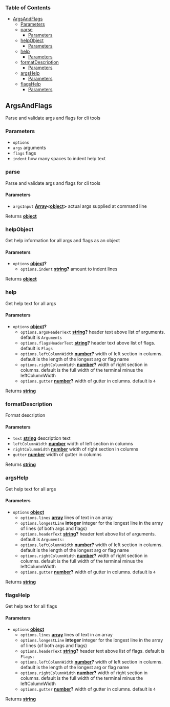 <!-- Generated by documentation.js. Update this documentation by updating the source code. -->

### Table of Contents

- [ArgsAndFlags][1]
  - [Parameters][2]
  - [parse][3]
    - [Parameters][4]
  - [helpObject][5]
    - [Parameters][6]
  - [help][7]
    - [Parameters][8]
  - [formatDescription][9]
    - [Parameters][10]
  - [argsHelp][11]
    - [Parameters][12]
  - [flagsHelp][13]
    - [Parameters][14]

## ArgsAndFlags

Parse and validate args and flags for cli tools

### Parameters

- `options`
- `args` arguments
- `flags` flags
- `indent` how many spaces to indent help text

### parse

Parse and validate args and flags for cli tools

#### Parameters

- `argsInput` **[Array][15]&lt;[object][16]>** actual args supplied at command line

Returns **[object][16]**

### helpObject

Get help information for all args and flags as an object

#### Parameters

- `options` **[object][16]?**
  - `options.indent` **[string][17]?** amount to indent lines

Returns **[object][16]**

### help

Get help text for all args

#### Parameters

- `options` **[object][16]?**
  - `options.argsHeaderText` **[string][17]?** header text above list of arguments. default is `Arguments`
  - `options.flagsHeaderText` **[string][17]?** header text above list of flags. default is `Flags`
  - `options.leftColumnWidth` **[number][18]?** width of left section in columns. default is the length of the longest arg or flag name
  - `options.rightColumnWidth` **[number][18]?** width of right section in columns. default is the full width of the terminal minus the leftColumnWidth
  - `options.gutter` **[number][18]?** width of gutter in columns. default is `4`

Returns **[string][17]**

### formatDescription

Format description

#### Parameters

- `text` **[string][17]** description text
- `leftColumnWidth` **[number][18]** width of left section in columns
- `rightColumnWidth` **[number][18]** width of right section in columns
- `gutter` **[number][18]** width of gutter in columns

Returns **[string][17]**

### argsHelp

Get help text for all args

#### Parameters

- `options` **[object][16]**
  - `options.lines` **[array][15]** lines of text in an array
  - `options.longestLine` **integer** integer for the longest line in the array of lines (of both args and flags)
  - `options.headerText` **[string][17]?** header text above list of arguments. default is `Arguments:`
  - `options.leftColumnWidth` **[number][18]?** width of left section in columns. default is the length of the longest arg or flag name
  - `options.rightColumnWidth` **[number][18]?** width of right section in columns. default is the full width of the terminal minus the leftColumnWidth
  - `options.gutter` **[number][18]?** width of gutter in columns. default is `4`

Returns **[string][17]**

### flagsHelp

Get help text for all flags

#### Parameters

- `options` **[object][16]**
  - `options.lines` **[array][15]** lines of text in an array
  - `options.longestLine` **integer** integer for the longest line in the array of lines (of both args and flags)
  - `options.headerText` **[string][17]?** header text above list of flags. default is `Flags:`
  - `options.leftColumnWidth` **[number][18]?** width of left section in columns. default is the length of the longest arg or flag name
  - `options.rightColumnWidth` **[number][18]?** width of right section in columns. default is the full width of the terminal minus the leftColumnWidth
  - `options.gutter` **[number][18]?** width of gutter in columns. default is `4`

Returns **[string][17]**

[1]: #argsandflags
[2]: #parameters
[3]: #parse
[4]: #parameters-1
[5]: #helpobject
[6]: #parameters-2
[7]: #help
[8]: #parameters-3
[9]: #formatdescription
[10]: #parameters-4
[11]: #argshelp
[12]: #parameters-5
[13]: #flagshelp
[14]: #parameters-6
[15]: https://developer.mozilla.org/docs/Web/JavaScript/Reference/Global_Objects/Array
[16]: https://developer.mozilla.org/docs/Web/JavaScript/Reference/Global_Objects/Object
[17]: https://developer.mozilla.org/docs/Web/JavaScript/Reference/Global_Objects/String
[18]: https://developer.mozilla.org/docs/Web/JavaScript/Reference/Global_Objects/Number
